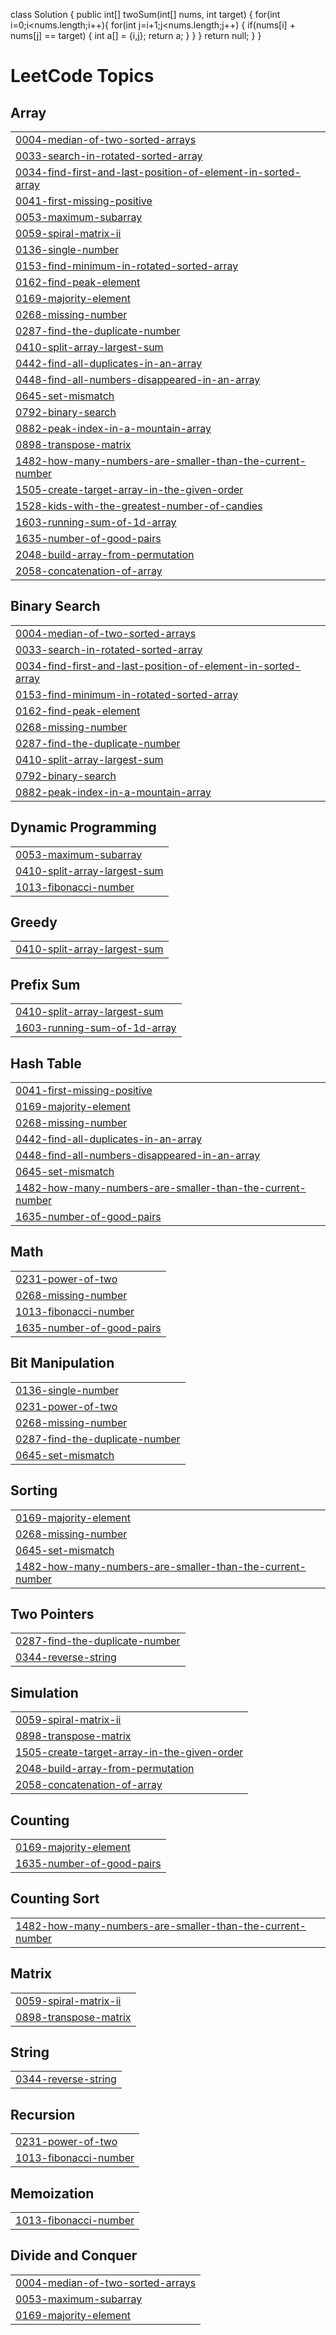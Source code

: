 class Solution {
    public int[] twoSum(int[] nums, int target) 
    {
        for(int i=0;i<nums.length;i++){
            for(int j=i+1;j<nums.length;j++)
            {
                if(nums[i] + nums[j] == target)
                {
                    int a[] = {i,j};
                    return a;
                }
            }
        }
        return null;
    }
}

<!---LeetCode Topics Start-->
# LeetCode Topics
## Array
|  |
| ------- |
| [0004-median-of-two-sorted-arrays](https://github.com/Animesh6371/LeetCode/tree/master/0004-median-of-two-sorted-arrays) |
| [0033-search-in-rotated-sorted-array](https://github.com/Animesh6371/LeetCode/tree/master/0033-search-in-rotated-sorted-array) |
| [0034-find-first-and-last-position-of-element-in-sorted-array](https://github.com/Animesh6371/LeetCode/tree/master/0034-find-first-and-last-position-of-element-in-sorted-array) |
| [0041-first-missing-positive](https://github.com/Animesh6371/LeetCode/tree/master/0041-first-missing-positive) |
| [0053-maximum-subarray](https://github.com/Animesh6371/LeetCode/tree/master/0053-maximum-subarray) |
| [0059-spiral-matrix-ii](https://github.com/Animesh6371/LeetCode/tree/master/0059-spiral-matrix-ii) |
| [0136-single-number](https://github.com/Animesh6371/LeetCode/tree/master/0136-single-number) |
| [0153-find-minimum-in-rotated-sorted-array](https://github.com/Animesh6371/LeetCode/tree/master/0153-find-minimum-in-rotated-sorted-array) |
| [0162-find-peak-element](https://github.com/Animesh6371/LeetCode/tree/master/0162-find-peak-element) |
| [0169-majority-element](https://github.com/Animesh6371/LeetCode/tree/master/0169-majority-element) |
| [0268-missing-number](https://github.com/Animesh6371/LeetCode/tree/master/0268-missing-number) |
| [0287-find-the-duplicate-number](https://github.com/Animesh6371/LeetCode/tree/master/0287-find-the-duplicate-number) |
| [0410-split-array-largest-sum](https://github.com/Animesh6371/LeetCode/tree/master/0410-split-array-largest-sum) |
| [0442-find-all-duplicates-in-an-array](https://github.com/Animesh6371/LeetCode/tree/master/0442-find-all-duplicates-in-an-array) |
| [0448-find-all-numbers-disappeared-in-an-array](https://github.com/Animesh6371/LeetCode/tree/master/0448-find-all-numbers-disappeared-in-an-array) |
| [0645-set-mismatch](https://github.com/Animesh6371/LeetCode/tree/master/0645-set-mismatch) |
| [0792-binary-search](https://github.com/Animesh6371/LeetCode/tree/master/0792-binary-search) |
| [0882-peak-index-in-a-mountain-array](https://github.com/Animesh6371/LeetCode/tree/master/0882-peak-index-in-a-mountain-array) |
| [0898-transpose-matrix](https://github.com/Animesh6371/LeetCode/tree/master/0898-transpose-matrix) |
| [1482-how-many-numbers-are-smaller-than-the-current-number](https://github.com/Animesh6371/LeetCode/tree/master/1482-how-many-numbers-are-smaller-than-the-current-number) |
| [1505-create-target-array-in-the-given-order](https://github.com/Animesh6371/LeetCode/tree/master/1505-create-target-array-in-the-given-order) |
| [1528-kids-with-the-greatest-number-of-candies](https://github.com/Animesh6371/LeetCode/tree/master/1528-kids-with-the-greatest-number-of-candies) |
| [1603-running-sum-of-1d-array](https://github.com/Animesh6371/LeetCode/tree/master/1603-running-sum-of-1d-array) |
| [1635-number-of-good-pairs](https://github.com/Animesh6371/LeetCode/tree/master/1635-number-of-good-pairs) |
| [2048-build-array-from-permutation](https://github.com/Animesh6371/LeetCode/tree/master/2048-build-array-from-permutation) |
| [2058-concatenation-of-array](https://github.com/Animesh6371/LeetCode/tree/master/2058-concatenation-of-array) |
## Binary Search
|  |
| ------- |
| [0004-median-of-two-sorted-arrays](https://github.com/Animesh6371/LeetCode/tree/master/0004-median-of-two-sorted-arrays) |
| [0033-search-in-rotated-sorted-array](https://github.com/Animesh6371/LeetCode/tree/master/0033-search-in-rotated-sorted-array) |
| [0034-find-first-and-last-position-of-element-in-sorted-array](https://github.com/Animesh6371/LeetCode/tree/master/0034-find-first-and-last-position-of-element-in-sorted-array) |
| [0153-find-minimum-in-rotated-sorted-array](https://github.com/Animesh6371/LeetCode/tree/master/0153-find-minimum-in-rotated-sorted-array) |
| [0162-find-peak-element](https://github.com/Animesh6371/LeetCode/tree/master/0162-find-peak-element) |
| [0268-missing-number](https://github.com/Animesh6371/LeetCode/tree/master/0268-missing-number) |
| [0287-find-the-duplicate-number](https://github.com/Animesh6371/LeetCode/tree/master/0287-find-the-duplicate-number) |
| [0410-split-array-largest-sum](https://github.com/Animesh6371/LeetCode/tree/master/0410-split-array-largest-sum) |
| [0792-binary-search](https://github.com/Animesh6371/LeetCode/tree/master/0792-binary-search) |
| [0882-peak-index-in-a-mountain-array](https://github.com/Animesh6371/LeetCode/tree/master/0882-peak-index-in-a-mountain-array) |
## Dynamic Programming
|  |
| ------- |
| [0053-maximum-subarray](https://github.com/Animesh6371/LeetCode/tree/master/0053-maximum-subarray) |
| [0410-split-array-largest-sum](https://github.com/Animesh6371/LeetCode/tree/master/0410-split-array-largest-sum) |
| [1013-fibonacci-number](https://github.com/Animesh6371/LeetCode/tree/master/1013-fibonacci-number) |
## Greedy
|  |
| ------- |
| [0410-split-array-largest-sum](https://github.com/Animesh6371/LeetCode/tree/master/0410-split-array-largest-sum) |
## Prefix Sum
|  |
| ------- |
| [0410-split-array-largest-sum](https://github.com/Animesh6371/LeetCode/tree/master/0410-split-array-largest-sum) |
| [1603-running-sum-of-1d-array](https://github.com/Animesh6371/LeetCode/tree/master/1603-running-sum-of-1d-array) |
## Hash Table
|  |
| ------- |
| [0041-first-missing-positive](https://github.com/Animesh6371/LeetCode/tree/master/0041-first-missing-positive) |
| [0169-majority-element](https://github.com/Animesh6371/LeetCode/tree/master/0169-majority-element) |
| [0268-missing-number](https://github.com/Animesh6371/LeetCode/tree/master/0268-missing-number) |
| [0442-find-all-duplicates-in-an-array](https://github.com/Animesh6371/LeetCode/tree/master/0442-find-all-duplicates-in-an-array) |
| [0448-find-all-numbers-disappeared-in-an-array](https://github.com/Animesh6371/LeetCode/tree/master/0448-find-all-numbers-disappeared-in-an-array) |
| [0645-set-mismatch](https://github.com/Animesh6371/LeetCode/tree/master/0645-set-mismatch) |
| [1482-how-many-numbers-are-smaller-than-the-current-number](https://github.com/Animesh6371/LeetCode/tree/master/1482-how-many-numbers-are-smaller-than-the-current-number) |
| [1635-number-of-good-pairs](https://github.com/Animesh6371/LeetCode/tree/master/1635-number-of-good-pairs) |
## Math
|  |
| ------- |
| [0231-power-of-two](https://github.com/Animesh6371/LeetCode/tree/master/0231-power-of-two) |
| [0268-missing-number](https://github.com/Animesh6371/LeetCode/tree/master/0268-missing-number) |
| [1013-fibonacci-number](https://github.com/Animesh6371/LeetCode/tree/master/1013-fibonacci-number) |
| [1635-number-of-good-pairs](https://github.com/Animesh6371/LeetCode/tree/master/1635-number-of-good-pairs) |
## Bit Manipulation
|  |
| ------- |
| [0136-single-number](https://github.com/Animesh6371/LeetCode/tree/master/0136-single-number) |
| [0231-power-of-two](https://github.com/Animesh6371/LeetCode/tree/master/0231-power-of-two) |
| [0268-missing-number](https://github.com/Animesh6371/LeetCode/tree/master/0268-missing-number) |
| [0287-find-the-duplicate-number](https://github.com/Animesh6371/LeetCode/tree/master/0287-find-the-duplicate-number) |
| [0645-set-mismatch](https://github.com/Animesh6371/LeetCode/tree/master/0645-set-mismatch) |
## Sorting
|  |
| ------- |
| [0169-majority-element](https://github.com/Animesh6371/LeetCode/tree/master/0169-majority-element) |
| [0268-missing-number](https://github.com/Animesh6371/LeetCode/tree/master/0268-missing-number) |
| [0645-set-mismatch](https://github.com/Animesh6371/LeetCode/tree/master/0645-set-mismatch) |
| [1482-how-many-numbers-are-smaller-than-the-current-number](https://github.com/Animesh6371/LeetCode/tree/master/1482-how-many-numbers-are-smaller-than-the-current-number) |
## Two Pointers
|  |
| ------- |
| [0287-find-the-duplicate-number](https://github.com/Animesh6371/LeetCode/tree/master/0287-find-the-duplicate-number) |
| [0344-reverse-string](https://github.com/Animesh6371/LeetCode/tree/master/0344-reverse-string) |
## Simulation
|  |
| ------- |
| [0059-spiral-matrix-ii](https://github.com/Animesh6371/LeetCode/tree/master/0059-spiral-matrix-ii) |
| [0898-transpose-matrix](https://github.com/Animesh6371/LeetCode/tree/master/0898-transpose-matrix) |
| [1505-create-target-array-in-the-given-order](https://github.com/Animesh6371/LeetCode/tree/master/1505-create-target-array-in-the-given-order) |
| [2048-build-array-from-permutation](https://github.com/Animesh6371/LeetCode/tree/master/2048-build-array-from-permutation) |
| [2058-concatenation-of-array](https://github.com/Animesh6371/LeetCode/tree/master/2058-concatenation-of-array) |
## Counting
|  |
| ------- |
| [0169-majority-element](https://github.com/Animesh6371/LeetCode/tree/master/0169-majority-element) |
| [1635-number-of-good-pairs](https://github.com/Animesh6371/LeetCode/tree/master/1635-number-of-good-pairs) |
## Counting Sort
|  |
| ------- |
| [1482-how-many-numbers-are-smaller-than-the-current-number](https://github.com/Animesh6371/LeetCode/tree/master/1482-how-many-numbers-are-smaller-than-the-current-number) |
## Matrix
|  |
| ------- |
| [0059-spiral-matrix-ii](https://github.com/Animesh6371/LeetCode/tree/master/0059-spiral-matrix-ii) |
| [0898-transpose-matrix](https://github.com/Animesh6371/LeetCode/tree/master/0898-transpose-matrix) |
## String
|  |
| ------- |
| [0344-reverse-string](https://github.com/Animesh6371/LeetCode/tree/master/0344-reverse-string) |
## Recursion
|  |
| ------- |
| [0231-power-of-two](https://github.com/Animesh6371/LeetCode/tree/master/0231-power-of-two) |
| [1013-fibonacci-number](https://github.com/Animesh6371/LeetCode/tree/master/1013-fibonacci-number) |
## Memoization
|  |
| ------- |
| [1013-fibonacci-number](https://github.com/Animesh6371/LeetCode/tree/master/1013-fibonacci-number) |
## Divide and Conquer
|  |
| ------- |
| [0004-median-of-two-sorted-arrays](https://github.com/Animesh6371/LeetCode/tree/master/0004-median-of-two-sorted-arrays) |
| [0053-maximum-subarray](https://github.com/Animesh6371/LeetCode/tree/master/0053-maximum-subarray) |
| [0169-majority-element](https://github.com/Animesh6371/LeetCode/tree/master/0169-majority-element) |
<!---LeetCode Topics End-->